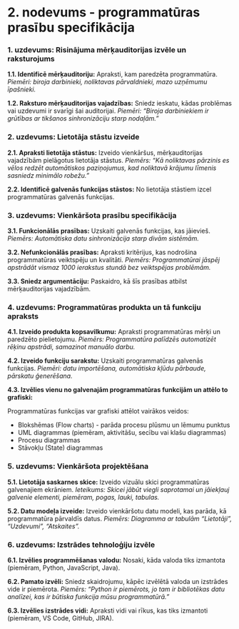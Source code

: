 # 2. nodevums - programmatūras prasību specifikācija

### **1. uzdevums: Risinājuma mērķauditorijas izvēle un raksturojums**

**1.1. Identificē mērķauditoriju:** Apraksti, kam paredzēta programmatūra. _Piemēri: biroja darbinieki, noliktavas pārvaldnieki, mazo uzņēmumu īpašnieki._

**1.2. Raksturo mērķauditorijas vajadzības:** Sniedz ieskatu, kādas problēmas vai uzdevumi ir svarīgi šai auditorijai. _Piemēri: “Biroja darbiniekiem ir grūtības ar tikšanos sinhronizāciju starp nodaļām.”_

### **2. uzdevums: Lietotāja stāstu izveide**

**2.1. Apraksti lietotāja stāstus:** Izveido vienkāršus, mērķauditorijas vajadzībām pielāgotus lietotāja stāstus. _Piemērs: “Kā noliktavas pārzinis es vēlos redzēt automātiskos paziņojumus, kad noliktavā krājumu līmenis sasniedz minimālo robežu.”_

**2.2. Identificē galvenās funkcijas stāstos:** No lietotāja stāstiem izcel programmatūras galvenās funkcijas.

### **3. uzdevums: Vienkāršota prasību specifikācija**

**3.1. Funkcionālās prasības:** Uzskaiti galvenās funkcijas, kas jāievieš. _Piemērs: Automātiska datu sinhronizācija starp divām sistēmām._

**3.2. Nefunkcionālās prasības:** Apraksti kritērijus, kas nodrošina programmatūras veiktspēju un kvalitāti. _Piemērs: Programmatūrai jāspēj apstrādāt vismaz 1000 ierakstus stundā bez veiktspējas problēmām._

**3.3. Sniedz argumentāciju:** Paskaidro, kā šīs prasības atbilst mērķauditorijas vajadzībām.

### **4. uzdevums: Programmatūras produkta un tā funkciju apraksts**

**4.1. Izveido produkta kopsavilkumu:** Apraksti programmatūras mērķi un paredzēto pielietojumu. _Piemērs: Programmatūra palīdzēs automatizēt rēķinu apstrādi, samazinot manuālo darbu._

**4.2. Izveido funkciju sarakstu:** Uzskaiti programmatūras galvenās funkcijas. _Piemēri: datu importēšana, automātiska kļūdu pārbaude, pārskatu ģenerēšana._

**4.3. Izvēlies vienu no galvenajām programmatūras funkcijām un attēlo to grafiski:**

Programmatūras funkcijas var grafiski attēlot vairākos veidos:

- Blokshēmas (Flow charts) - parāda procesu plūsmu un lēmumu punktus
- UML diagrammas (piemēram, aktivitāšu, secību vai klašu diagrammas)
- Procesu diagrammas
- Stāvokļu (State) diagrammas

### **5. uzdevums: Vienkāršota projektēšana**

**5.1. Lietotāja saskarnes skice:** Izveido vizuālu skici programmatūras galvenajiem ekrāniem. _Ieteikums: Skicei jābūt viegli saprotamai un jāiekļauj galvenie elementi, piemēram, pogas, lauki, tabulas._

**5.2. Datu modeļa izveide:** Izveido vienkāršotu datu modeli, kas parāda, kā programmatūra pārvaldīs datus. _Piemērs: Diagramma ar tabulām “Lietotāji”, “Uzdevumi”, “Atskaites”._

### **6. uzdevums: Izstrādes tehnoloģiju izvēle**

**6.1. Izvēlies programmēšanas valodu:** Nosaki, kāda valoda tiks izmantota (piemēram, Python, JavaScript, Java).

**6.2. Pamato izvēli:** Sniedz skaidrojumu, kāpēc izvēlētā valoda un izstrādes vide ir piemērota. _Piemērs: “Python ir piemērots, jo tam ir bibliotēkas datu analīzei, kas ir būtiska funkcija mūsu programmatūrā.”_

**6.3. Izvēlies izstrādes vidi:** Apraksti vidi vai rīkus, kas tiks izmantoti (piemēram, VS Code, GitHub, JIRA).
